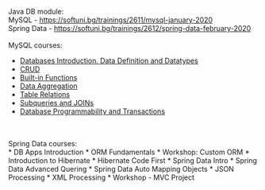 Java DB module:
<br/>
MySQL - https://softuni.bg/trainings/2611/mysql-january-2020
<br/>
Spring Data - https://softuni.bg/trainings/2612/spring-data-february-2020
<br/>
<br/>
MySQL courses:
<br/>
* [Databases Introduction. Data Definition and Datatypes](https://github.com/HristoNakov13/SoftUni-JavaDB/tree/master/MySQL/Data%20Definitions%20and%20Types)
* [CRUD](https://github.com/HristoNakov13/SoftUni-JavaDB/tree/master/MySQL/CRUD)
* [Built-in Functions](https://github.com/HristoNakov13/SoftUni-JavaDB/tree/master/MySQL/Build-in%20Functions)
* [Data Aggregation](https://github.com/HristoNakov13/SoftUni-JavaDB/tree/master/MySQL/Data%20Aggregation)
* [Table Relations](https://github.com/HristoNakov13/SoftUni-JavaDB/tree/master/MySQL/Table%20Relations)
* [Subqueries and JOINs](https://github.com/HristoNakov13/SoftUni-JavaDB/tree/master/MySQL/Subqueries%20and%20Joins)
* [Database Programmability and Transactions](https://github.com/HristoNakov13/SoftUni-JavaDB/tree/master/MySQL/Procedures%2C%20Transactions%20and%20Triggers)
<br/>
<br/>
Spring Data courses:
<br/>
* DB Apps Introduction
* ORM Fundamentals
* Workshop: Custom ORM
* Introduction to Hibernate
* Hibernate Code First
* Spring Data Intro
* Spring Data Advanced Quering
* Spring Data Auto Mapping Objects
* JSON Processing
* XML Processing
* Workshop - MVC Project
